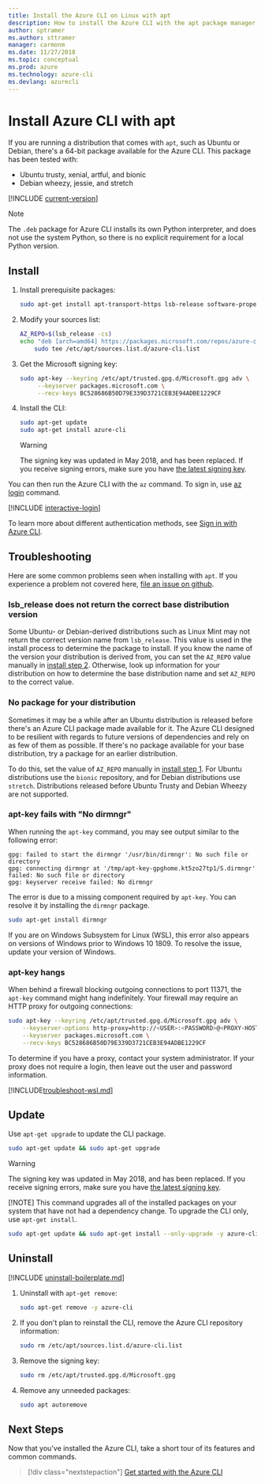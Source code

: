 ```yaml
---
title: Install the Azure CLI on Linux with apt
description: How to install the Azure CLI with the apt package manager
author: sptramer
ms.author: sttramer
manager: carmonm
ms.date: 11/27/2018
ms.topic: conceptual
ms.prod: azure
ms.technology: azure-cli
ms.devlang: azurecli
---
```


# Install Azure CLI with apt

If you are running a distribution that comes with `apt`, such as Ubuntu or Debian, there's a 64-bit package available
for the Azure CLI. This package has been tested with:

* Ubuntu trusty, xenial, artful, and bionic
* Debian wheezy, jessie, and stretch

[!INCLUDE [current-version](includes/current-version.md)]

> [!NOTE]
>
> The `.deb` package for Azure CLI installs its own Python interpreter, and does not use the
> system Python, so there is no explicit requirement for a local Python version.

## Install

1. Install prerequisite packages:

    ```bash
    sudo apt-get install apt-transport-https lsb-release software-properties-common dirmngr -y
    ```

2. <div id="set-release"/>Modify your sources list:

    ```bash
    AZ_REPO=$(lsb_release -cs)
    echo "deb [arch=amd64] https://packages.microsoft.com/repos/azure-cli/ $AZ_REPO main" | \
        sudo tee /etc/apt/sources.list.d/azure-cli.list
    ```

3. <div id="signingKey"/>Get the Microsoft signing key:

   ```bash
   sudo apt-key --keyring /etc/apt/trusted.gpg.d/Microsoft.gpg adv \
        --keyserver packages.microsoft.com \
        --recv-keys BC528686B50D79E339D3721CEB3E94ADBE1229CF
   ```

4. Install the CLI:

   ```bash
   sudo apt-get update
   sudo apt-get install azure-cli
   ```

   > [!WARNING]
   > The signing key was updated in May 2018, and has been replaced. If you receive
   > signing errors, make sure you have [the latest signing key](#signingKey).

You can then run the Azure CLI with the `az` command. To sign in, use [az login](/cli/azure/reference-index#az-login) command.

[!INCLUDE [interactive-login](includes/interactive-login.md)]

To learn more about different authentication methods, see [Sign in with Azure CLI](authenticate-azure-cli.md).

## Troubleshooting

Here are some common problems seen when installing with `apt`. If you experience a problem not covered here, [file an issue on github](https://github.com/Azure/azure-cli/issues).

### lsb_release does not return the correct base distribution version

Some Ubuntu- or Debian-derived distributions such as Linux Mint may not return the correct version name from `lsb_release`. This value is used in the install process to
determine the package to install. If you know the name of the version your distribution is derived from, you can set the `AZ_REPO` value manually in
[install step 2](#set-release). Otherwise, look up information for your distribution on how to determine the base distribution name and set `AZ_REPO` to the correct value.

### No package for your distribution

Sometimes it may be a while after an Ubuntu distribution is released before there's an Azure CLI package made available for it. The Azure CLI designed to be resilient with regards to future versions of dependencies and rely on as few of them as possible. If there's no package available for your base distribution, try a package for an earlier distribution.

To do this, set the value of `AZ_REPO` manually in [install step 1](#install-step-1). For Ubuntu distributions use the `bionic` repository, and for Debian distributions use `stretch`. Distributions released before Ubuntu Trusty and Debian Wheezy are not supported.

### apt-key fails with "No dirmngr"

When running the `apt-key` command, you may see output similar to the following error:

```output
gpg: failed to start the dirmngr '/usr/bin/dirmngr': No such file or directory
gpg: connecting dirmngr at '/tmp/apt-key-gpghome.kt5zo27tp1/S.dirmngr' failed: No such file or directory
gpg: keyserver receive failed: No dirmngr
```

The error is due to a missing component required by `apt-key`. You can resolve it by installing the `dirmngr` package.

```bash
sudo apt-get install dirmngr
```

If you are on Windows Subsystem for Linux (WSL), this error also appears on versions of Windows prior to Windows 10 1809. To resolve the issue,
update your version of Windows.

### apt-key hangs

When behind a firewall blocking outgoing connections to port 11371, the `apt-key` command might hang indefinitely.
Your firewall may require an HTTP proxy for outgoing connections:

```bash
sudo apt-key --keyring /etc/apt/trusted.gpg.d/Microsoft.gpg adv \
    --keyserver-options http-proxy=http://<USER>:<PASSWORD>@<PROXY-HOST>:<PROXY-PORT>/ \
    --keyserver packages.microsoft.com \
    --recv-keys BC528686B50D79E339D3721CEB3E94ADBE1229CF
```

To determine if you have a proxy, contact your system administrator. If your proxy does not require a login, then leave out the user and password information.

[!INCLUDE[troubleshoot-wsl.md](includes/troubleshoot-wsl.md)]

## Update

Use `apt-get upgrade` to update the CLI package.

   ```bash
   sudo apt-get update && sudo apt-get upgrade
   ```

> [!WARNING]
> The signing key was updated in May 2018, and has been replaced. If you receive
> signing errors, make sure you have [the latest signing key](#signingKey).
>
> [!NOTE]
> This command upgrades all of the installed packages on your system that have not had a dependency change.
> To upgrade the CLI only, use `apt-get install`.
> 
> ```bash
> sudo apt-get update && sudo apt-get install --only-upgrade -y azure-cli
> ```

## Uninstall

[!INCLUDE [uninstall-boilerplate.md](includes/uninstall-boilerplate.md)]

1. Uninstall with `apt-get remove`:

    ```bash
    sudo apt-get remove -y azure-cli
    ```

2. If you don't plan to reinstall the CLI, remove the Azure CLI repository information:

   ```bash
   sudo rm /etc/apt/sources.list.d/azure-cli.list
   ```

3. Remove the signing key:

    ```bash
    sudo rm /etc/apt/trusted.gpg.d/Microsoft.gpg
    ```

4. Remove any unneeded packages:

   ```bash
   sudo apt autoremove
   ```

## Next Steps

Now that you've installed the Azure CLI, take a short tour of its features and common commands.

> [!div class="nextstepaction"]
> [Get started with the Azure CLI](get-started-with-azure-cli.md)

